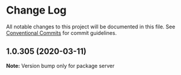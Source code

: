 # Change Log

All notable changes to this project will be documented in this file.
See [Conventional Commits](https://conventionalcommits.org) for commit guidelines.

## 1.0.305 (2020-03-11)

**Note:** Version bump only for package server
